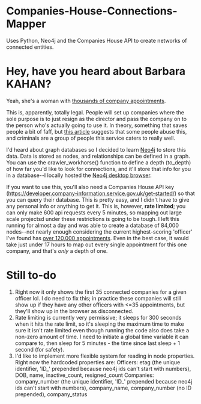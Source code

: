 # Companies-House-Connections-Mapper
Uses Python, Neo4j and the Companies House API to create networks of connected entities.


# Hey, have you heard about Barbara KAHAN? 
Yeah, she's a woman with [thousands of company appointments](https://find-and-update.company-information.service.gov.uk/officers/auRgqZX1stWO-EoEyget_Mle45c/appointments). 

This is, apparently, totally legal. People will set up companies where the sole purpose is to just resign as the director and pass the company on to the person who's actually going to use it. In theory, something that saves people a bit of faff, but [this article](https://www.hamhigh.co.uk/news/21352141.crime-reports-disappear-black-hole-criminals-abused-company-formation-firms/) suggests that some people abuse this, and criminals are a group of people this service caters to really well.

I'd heard about graph databases so I decided to learn [Neo4j](https://neo4j.com/) to store this data. Data is stored as nodes, and relationships can be defined in a graph. You can use the crawler_workhorse() function to define a depth (to_depth) of how far you'd like to look for connections, and it'll store that info for you in a database--I locally hosted the [Neo4j desktop browser](https://neo4j.com/deployment-center/?desktop-gdb). 

If you want to use this, you'll also need a Companies House API key (https://developer.company-information.service.gov.uk/get-started/) so that you can query their database. This is pretty easy, and I didn't have to give any personal info or anything to get it. This is, however, **rate limited**; you can only make 600 api requests every 5 minutes, so mapping out large scale projectsd under these restrictions is going to be tough. I left this running for almost a day and was able to create a database of 84,000 nodes--not nearly enough considering the current highest-scoring 'officer' I've found has [over 120,000 appointments](https://find-and-update.company-information.service.gov.uk/officers/8d_bnTiwfxh8JIr3YfuwkmkWkCg/appointments). Even in the best case, it would take just under 17 hours to map out every single appointment for this one company, and that's _only_ a depth of one.


# Still to-do
1. Right now it only shows the first 35 connected companies for a given officer lol. I do need to fix this; in practice these companies will still show up if they have any other officers with <=35 appointments, but they'll show up in the browser as disconnected.
2. Rate limiting is currently very permissive; it sleeps for 300 seconds when it hits the rate limit, so it's sleeping the maximum time to make sure it isn't rate limited even though running the code also does take a non-zero amount of time. I need to initiate a global time variable it can compare to, then sleep for 5 minutes - the time since last sleep + 1 second (for safety). 
3. I'd like to implement more flexible system for reading in node properties. Right now the hardcoded properties are:
   Officers: etag (the unique identifier, 'ID_' prepended because neo4j ids can't start with numbers), DOB, name, inactive_count, resigned_count
   Companies: company_number (the unique identifier, 'ID_' prepended because neo4j ids can't start with numbers), company_name, company_number (no ID prepended), company_status 
